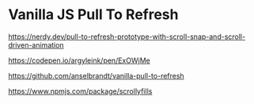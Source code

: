 # Vanilla JS Pull To Refresh

https://nerdy.dev/pull-to-refresh-prototype-with-scroll-snap-and-scroll-driven-animation

https://codepen.io/argyleink/pen/ExOWjMe

https://github.com/anselbrandt/vanilla-pull-to-refresh

https://www.npmjs.com/package/scrollyfills
